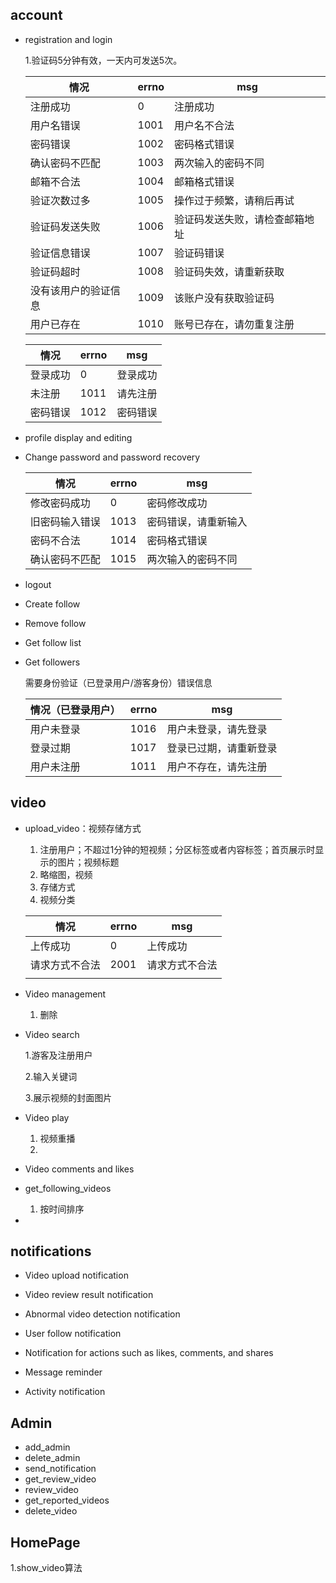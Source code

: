 ## account

- registration and login

    1.验证码5分钟有效，一天内可发送5次。

    | 情况                 | errno | msg                            |
    | -------------------- | ----- | ------------------------------ |
    | 注册成功             | 0     | 注册成功                       |
    | 用户名错误           | 1001  | 用户名不合法                   |
    | 密码错误             | 1002  | 密码格式错误                   |
    | 确认密码不匹配       | 1003  | 两次输入的密码不同             |
    | 邮箱不合法           | 1004  | 邮箱格式错误                   |
    | 验证次数过多         | 1005  | 操作过于频繁，请稍后再试       |
    | 验证码发送失败       | 1006  | 验证码发送失败，请检查邮箱地址 |
    | 验证信息错误         | 1007  | 验证码错误                     |
    | 验证码超时           | 1008  | 验证码失效，请重新获取         |
    | 没有该用户的验证信息 | 1009  | 该账户没有获取验证码           |
    | 用户已存在           | 1010  | 账号已存在，请勿重复注册       |

    | 情况     | errno | msg      |
    | -------- | ----- | -------- |
    | 登录成功 | 0     | 登录成功 |
    | 未注册   | 1011  | 请先注册 |
    | 密码错误 | 1012  | 密码错误 |

    

- profile display and editing

- Change password and password recovery

    | 情况           | errno | msg                  |
    | -------------- | ----- | -------------------- |
    | 修改密码成功   | 0     | 密码修改成功         |
    | 旧密码输入错误 | 1013  | 密码错误，请重新输入 |
    | 密码不合法     | 1014  | 密码格式错误         |
    | 确认密码不匹配 | 1015  | 两次输入的密码不同   |

- logout

- Create follow

- Remove follow

- Get follow list

- Get followers 

    需要身份验证（已登录用户/游客身份）错误信息

    | 情况（已登录用户） | errno | msg                    |
    | ------------------ | ----- | ---------------------- |
    | 用户未登录         | 1016  | 用户未登录，请先登录   |
    | 登录过期           | 1017  | 登录已过期，请重新登录 |
    | 用户未注册         | 1011  | 用户不存在，请先注册   |

## video

- upload_video：视频存储方式

    1. 注册用户；不超过1分钟的短视频；分区标签或者内容标签；首页展示时显示的图片；视频标题
    2. 略缩图，视频
    3. 存储方式
    4. 视频分类
    
    | 情况           | errno | msg            |
    | -------------- | ----- | -------------- |
    | 上传成功       | 0     | 上传成功       |
    | 请求方式不合法 | 2001  | 请求方式不合法 |
    |                |       |                |
    
- Video management

    1. 删除

- Video search

    1.游客及注册用户

    2.输入关键词

    3.展示视频的封面图片

- Video play

    1. 视频重播
    2. 

- Video comments and likes

- get_following_videos

    1. 按时间排序

- 

## notifications

- Video upload notification

- Video review result notification

- Abnormal video detection notification

- User follow notification

- Notification for actions such as likes, comments, and shares

- Message reminder

- Activity notification



## Admin

- add_admin
- delete_admin
- send_notification
- get_review_video
- review_video
- get_reported_videos
- delete_video

## HomePage

1.show_video算法

​	